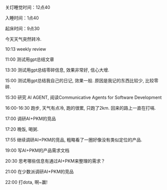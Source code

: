 关灯睡觉时间：12点40

入睡时间：1点40

起床时间：9点30

今天天气突然转冷.

10:13 weekly review

11:00 测试用gpt总结文章

13:30 测试用gpt总结零碎信息, 效果非常好, 信心大增.

15:00 测试用gpt总结我自己的日记, 效果一般. 原因是我记的东西比较少, 比较零碎.

15:30 研究 AI AGENT, 阅读Communicative Agents for Software Development

16:00-16:30 跑步, 天气有点冷, 跑的很累, 只跑了2km. 回来的路上一直在打嗝.

17:00 调研AI+PKM的竞品

17:20 晚饭, 喝粥.

17:55 继续调研AI+PKM的竞品, 粗略看了一圈好像没有类似定位的产品.

19:00 写AI+PKM的产品需求文档

20:30 思考哪些信息有通过AI+PKM来整理的需求？

21:00 在少数派调研AI+PKM的竞品

22:00 打dota, 啊~赢!